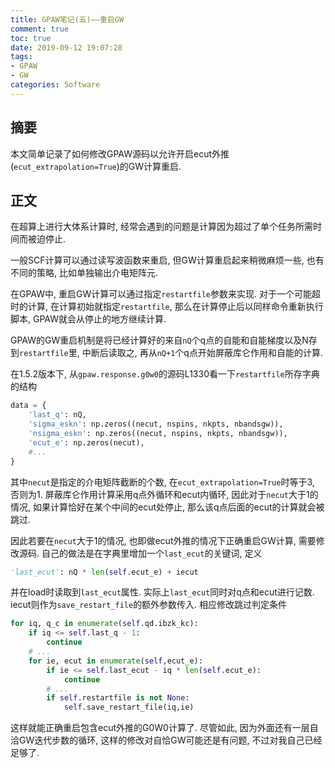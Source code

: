 ```yaml
---
title: GPAW笔记(五)——重启GW
comment: true
toc: true
date: 2019-09-12 19:07:28
tags:
- GPAW
- GW
categories: Software
---
```


## 摘要

本文简单记录了如何修改GPAW源码以允许开启ecut外推(`ecut_extrapolation=True`)的GW计算重启.<!--more-->

## 正文

在超算上进行大体系计算时, 经常会遇到的问题是计算因为超过了单个任务所需时间而被迫停止.

一般SCF计算可以通过读写波函数来重启, 但GW计算重启起来稍微麻烦一些, 也有不同的策略, 比如单独输出介电矩阵元.

在GPAW中, 重启GW计算可以通过指定`restartfile`参数来实现. 对于一个可能超时的计算, 在计算初始就指定`restartfile`, 那么在计算停止后以同样命令重新执行脚本, GPAW就会从停止的地方继续计算.

GPAW的GW重启机制是将已经计算好的来自`nQ`个q点的自能和自能梯度以及N存到`restartfile`里, 中断后读取之, 再从`nQ+1`个q点开始屏蔽库仑作用和自能的计算.

在1.5.2版本下, 从`gpaw.response.g0w0`的源码L1330看一下`restartfile`所存字典的结构

```python
data = {
    'last_q': nQ,
    'sigma_eskn': np.zeros((necut, nspins, nkpts, nbandsgw)),
    'nsigma_eskn': np.zeros((necut, nspins, nkpts, nbandsgw)),
    'ecut_e': np.zeros(necut),
    #...
}
```

其中`necut`是指定的介电矩阵截断的个数, 在`ecut_extrapolation=True`时等于3, 否则为1. 屏蔽库仑作用计算采用q点外循环和ecut内循环, 因此对于`necut`大于1的情况, 如果计算恰好在某个中间的ecut处停止, 那么该q点后面的ecut的计算就会被跳过.

因此若要在`necut`大于1的情况, 也即做ecut外推的情况下正确重启GW计算, 需要修改源码. 自己的做法是在字典里增加一个`last_ecut`的关键词, 定义

```python
'last_ecut': nQ * len(self.ecut_e) + iecut
```

并在load时读取到`last_ecut`属性. 实际上`last_ecut`同时对q点和ecut进行记数. iecut则作为`save_restart_file`的额外参数传入. 相应修改跳过判定条件

```python
for iq, q_c in enumerate(self.qd.ibzk_kc):
    if iq <= self.last_q - 1:
        continue
    # ...
    for ie, ecut in enumerate(self,ecut_e):
        if ie <= self.last_ecut - iq * len(self.ecut_e):
            continue
        # ...
        if self.restartfile is not None:
            self.save_restart_file(iq,ie)
```

这样就能正确重启包含ecut外推的G0W0计算了. 尽管如此, 因为外面还有一层自洽GW迭代步数的循环, 这样的修改对自恰GW可能还是有问题, 不过对我自己已经足够了.
